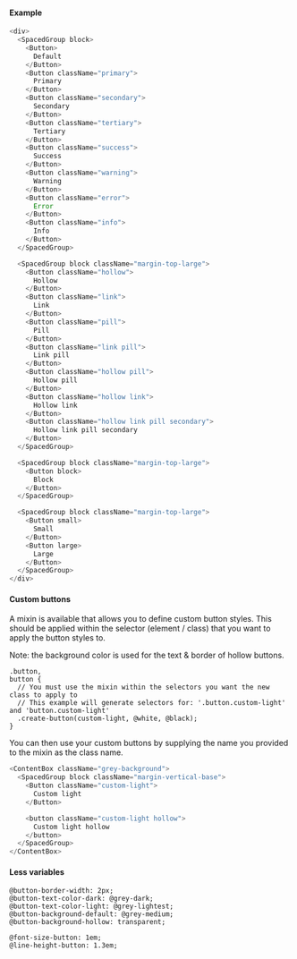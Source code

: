 #### Example

```js
<div>
  <SpacedGroup block>
    <Button>
      Default
    </Button>
    <Button className="primary">
      Primary
    </Button>
    <Button className="secondary">
      Secondary
    </Button>
    <Button className="tertiary">
      Tertiary
    </Button>
    <Button className="success">
      Success
    </Button>
    <Button className="warning">
      Warning
    </Button>
    <Button className="error">
      Error
    </Button>
    <Button className="info">
      Info
    </Button>
  </SpacedGroup>

  <SpacedGroup block className="margin-top-large">
    <Button className="hollow">
      Hollow
    </Button>
    <Button className="link">
      Link
    </Button>
    <Button className="pill">
      Pill
    </Button>
    <Button className="link pill">
      Link pill
    </Button>
    <Button className="hollow pill">
      Hollow pill
    </Button>
    <Button className="hollow link">
      Hollow link
    </Button>
    <Button className="hollow link pill secondary">
      Hollow link pill secondary
    </Button>
  </SpacedGroup>

  <SpacedGroup block className="margin-top-large">
    <Button block>
      Block
    </Button>
  </SpacedGroup>

  <SpacedGroup block className="margin-top-large">
    <Button small>
      Small
    </Button>
    <Button large>
      Large
    </Button>
  </SpacedGroup>
</div>
```

#### Custom buttons

A mixin is available that allows you to define custom button styles.
This should be applied within the selector (element / class) that you want to apply the button styles to.

Note: the background color is used for the text & border of hollow buttons.

```less
.button,
button {
  // You must use the mixin within the selectors you want the new class to apply to
  // This example will generate selectors for: '.button.custom-light' and 'button.custom-light'
  .create-button(custom-light, @white, @black);
}
```

You can then use your custom buttons by supplying the name you provided to the mixin as the class name.

```js
<ContentBox className="grey-background">
  <SpacedGroup block className="margin-vertical-base">
    <Button className="custom-light">
      Custom light
    </Button>

    <button className="custom-light hollow">
      Custom light hollow
    </button>
  </SpacedGroup>
</ContentBox>
```

#### Less variables

```less
@button-border-width: 2px;
@button-text-color-dark: @grey-dark;
@button-text-color-light: @grey-lightest;
@button-background-default: @grey-medium;
@button-background-hollow: transparent;

@font-size-button: 1em;
@line-height-button: 1.3em;
```
